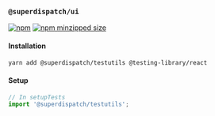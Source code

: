 ### `@superdispatch/ui`

[![npm](https://img.shields.io/npm/v/@superdispatch/ui)](https://www.npmjs.com/package/@superdispatch/ui)
[![npm minzipped size](https://img.shields.io/bundlephobia/minzip/@superdispatch/ui.svg)](https://bundlephobia.com/result?p=@superdispatch/ui)

#### Installation

```bash
yarn add @superdispatch/testutils @testing-library/react
```

#### Setup

```javascript
// In setupTests
import '@superdispatch/testutils';
```
